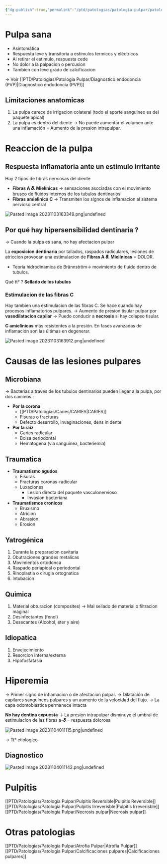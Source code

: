 ```yaml
---
{"dg-publish":true,"permalink":"/ptd/patologias/patologia-pulpar/patologia-pulpar/"}
---
```




# Pulpa sana

- Asintomática
- Respuesta leve y transitoria a estimulos termicos y eléctricos 
- Al retirar el estimulo, respuesta cede
- No dolor a la palpacion o percusion
- Tambien con leve grado de calcificacion

→ Voir [[PTD/Patologias/Patologia Pulpar/Diagnostico endodoncia (PVP)\|Diagnostico endodoncia (PVP)]]

## Limitaciones anatomicas

1. La pulpa carece de irrigacion colateral (todo el aporte sanguineo es del paquete apical)
2. La pulpa es dentro del diente → No puede aumentar el volumen ante una inflamación = Aumento de la presion intrapulpar.

# Reaccion de la pulpa

## Respuesta inflamatoria ante un estimulo irritante

Hay 2 tipos de fibras nerviosas del diente
- **Fibras A 𝜹. Mielínicas** → sensaciones asociadas con el movimiento brusco de fluidos internos de los tubulos dentinarios
- **Fibras amielinica C** → Transmiten los signos de inflamacion al sistema nervioso central

![Pasted image 20231103163349.png|undefined](/img/user/Cirugia%20Bucal%20I/Medias/Pasted%20image%2020231103163349.png)

## Por qué hay hipersensibilidad dentinaria ?

→ Cuando la pulpa es sana, no hay afectacion pulpar

La **exposicion dentinaria** por tallados, raspados radiculares, lesiones de atriccion provocan una estimulacion de **Fibras A 𝜹. Mielínicas** = DOLOR.

- Teoria hidrodinamica de Brännström→ movimiento de fluido dentro de tubulos.

Qué tt° ? **Sellado de los tubulos**

### Estimulacion de las fibras C 

Hay tambien una estimulacion de las fibras C. Se hace cuando hay procesos inflamatorios pulpares.
→ Aumento de presion tisular pulpar por **vasodilatacion capilar**  → Puedo conducir a **necrosis** si hay colapso tisular.

**C amielínicas** más resistentes a la presión. En fases avanzadas de inflamación son las últimas en degenerar.

![Pasted image 20231103163912.png|undefined](/img/user/Cirugia%20Bucal%20I/Medias/Pasted%20image%2020231103163912.png)

# Causas de las lesiones pulpares

## Microbiana

→ Bacterias a traves de los tubulos dentinarios pueden llegar a la pulpa, por dos caminos : 
- **Por la corona**
	- [[PTD/Patologias/Caries/CARIES\|CARIES]]
	- Fisuras o fracturas
	- Defecto desarrollo, invaginaciones, dens in dente
- **Por la raiz**
	- Caries radicular
	- Bolsa periodontal
	- Hematogena (via sanguinea, bacteriemia)

## Traumatica

- **Traumatismo agudos**
	- Fisuras
	- Fracturas coronas-radicular
	- Luxaciones
		- Lesion directa del paquete vasculonervioso
		- Invasion bacteriana
- **Traumatismos cronicos**
	- Bruxismo
	- Atricion
	- Abrasion
	- Erosion


## Yatrogénica

1. Durante la preparacion cavitaria
2. Obutraciones grandes metalicas
3. Movimientos ortodonca
4. Raspado periapical o periodontal
5. Rinoplastia o cirugia ortognatica
6. Intubacion
## Quimica

1. Material obturacion (composites) → Mal sellado de material o filtracion maginal
2. Desinfectantes (fenol)
3. Desecantes (Alcohol, éter y aire)
## Idiopatica

1. Envejecimiento
2. Resorcion interna/externa
3. Hipofosfatasia


# Hiperemia

→ Primer signo de inflamacion o de afectacion pulpar.
→ Dilatación de capilares sanguíneos pulpares y un aumento de la velocidad del flujo.
→ La capa odontoblástica permanece intacta

**No hay dentina expuesta** → La presion intrapulpar disminuye el umbral de estimulacion de las fibras a-𝜹 = respuesta dolorosa

![Pasted image 20231104011115.png|undefined](/img/user/Cirugia%20Bucal%20I/Medias/Pasted%20image%2020231104011115.png)

→ Tt° etiologico

## Diagnostico

![Pasted image 20231104011142.png|undefined](/img/user/Cirugia%20Bucal%20I/Medias/Pasted%20image%2020231104011142.png)
# Pulpitis 

[[PTD/Patologias/Patologia Pulpar/Pulpitis Reversible\|Pulpitis Reversible]]
[[PTD/Patologias/Patologia Pulpar/Pulpitis Irreverisble\|Pulpitis Irreverisble]]
[[PTD/Patologias/Patologia Pulpar/Necrosis pulpar\|Necrosis pulpar]]

# Otras patologias 

[[PTD/Patologias/Patologia Pulpar/Atrofia Pulpar\|Atrofia Pulpar]]
[[PTD/Patologias/Patologia Pulpar/Calcificaciones pulpares\|Calcificaciones pulpares]]